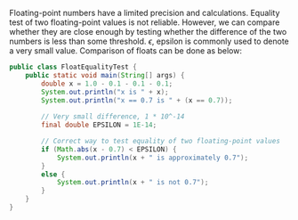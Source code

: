 Floating-point numbers have a limited precision and calculations. Equality test of two floating-point values is not reliable. However, we can compare whether they are close enough by testing whether the difference of the two numbers is less than some threshold. $\epsilon$, epsilon is commonly used to denote a very small value. Comparison of floats can be done as below:

```java
public class FloatEqualityTest {
    public static void main(String[] args) {
        double x = 1.0 - 0.1 - 0.1 - 0.1;
        System.out.println("x is " + x);
        System.out.println("x == 0.7 is " + (x == 0.7));
        
        // Very small difference, 1 * 10^-14
        final double EPSILON = 1E-14;

        // Correct way to test equality of two floating-point values
        if (Math.abs(x - 0.7) < EPSILON) {
            System.out.println(x + " is approximately 0.7");
        }
        else {
            System.out.println(x + " is not 0.7");
        }
    }
}

```